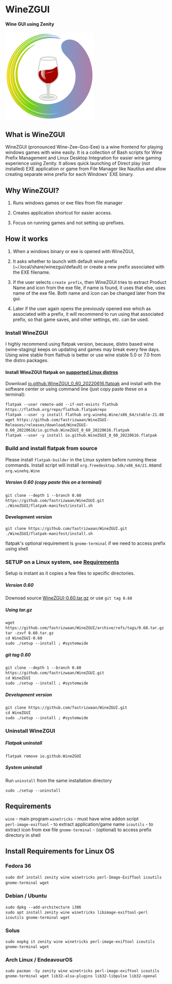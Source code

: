 # WineZGUI

#### Wine GUI using Zenity

![](https://raw.githubusercontent.com/fastrizwaan/WineZGUI/main/assets/winezgui.svg)

## What is WineZGUI

WineZGUI (pronounced Wine-Zee-Goo-Eee) is a wine frontend for playing windows games with wine easily. It is a collection of Bash scripts for Wine Prefix Management and Linux Desktop Integration for easier wine gaming experience using Zenity. It allows quick launching of Direct play (not installed) EXE application or game from File Manager like Nautilus and allow creating separate wine prefix for each Windows' EXE binary.

## Why WineZGUI?

1. Runs windows games or exe files from file manager

2. Creates application shortcut for easier access.

3. Focus on running games and not setting up prefixes.

## How it works

1. When a windows binary or exe is opened with WineZGUI, 

2. It asks whether to launch with default wine prefix (~/.local/share/winezgui/default) or create a new prefix associated with the EXE filename. 

3. If the user selects `create prefix`, then WineZGUI tries to extract Product Name and icon from the exe file, if name is found, it uses that else, uses name of the exe file. Both name and icon can be changed later from the gui.

4. Later if the user again opens the previously opened exe which as associated with a prefix, it will recommend to run using that associated prefix, so that game saves, and other settings, etc. can be used.

### Install WineZGUI

I highly recommend using flatpak version, because, distro based wine (wine-staging) keeps on updating and games may break every few days. Using wine stable from flathub is better or use wine stable 5.0 or 7.0 from the distro packages.

#### Install WineZGUI flatpak on [supported Linux distros](https://flatpak.org/setup/)

Download [io.github.WineZGUI_0_60_20220616.flatpak](https://github.com/fastrizwaan/WineZGUI-Releases/releases/download/WineZGUI-0.60_20220616/io.github.WineZGUI_0_60_20220616.flatpak) and install with the software center or using command line (just copy paste these on a terminal):

```
flatpak --user remote-add --if-not-exists flathub https://flathub.org/repo/flathub.flatpakrepo
flatpak --user -y install flathub org.winehq.Wine/x86_64/stable-21.08
wget https://github.com/fastrizwaan/WineZGUI-Releases/releases/download/WineZGUI-0.60_20220616/io.github.WineZGUI_0_60_20220616.flatpak
flatpak --user -y install io.github.WineZGUI_0_60_20220616.flatpak
```

### Build and install flatpak from source

Please install `flatpak-builder` in the Linux system before running these commands. Install script will install `org.freedesktop.Sdk/x86_64/21.08`and `org.winehq.Wine`

##### Version 0.60 (copy paste this on a terminal)

```
git clone --depth 1 --branch 0.60 https://github.com/fastrizwaan/WineZGUI.git
./WineZGUI/flatpak-manifest/install.sh
```

#### Development version

```
git clone https://github.com/fastrizwaan/WineZGUI.git
./WineZGUI/flatpak-manifest/install.sh
```

flatpak's optional requirement is `gnome-terminal` if we need to access prefix using shell

### SETUP on a Linux system, see [Requirements](https://github.com/fastrizwaan/WineZGUI#requirements)

Setup is instant as it copies a few files to specific directories.

##### Version 0.60

Downoad source [WineZGUI-0.60.tar.gz](https://github.com/fastrizwaan/WineZGUI/archive/refs/tags/0.60.tar.gz) or use `git tag 0.60`

##### Using tar.gz

```
wget https://github.com/fastrizwaan/WineZGUI/archive/refs/tags/0.60.tar.gz
tar -zxvf 0.60.tar.gz
cd WineZGUI-0.60
sudo ./setup --install ; #systemwide
```

##### git tag 0.60

```
git clone --depth 1 --branch 0.60 https://github.com/fastrizwaan/WineZGUI.git
cd WineZGUI
sudo ./setup --install ; #systemwide
```

##### Development version

```
git clone https://github.com/fastrizwaan/WineZGUI.git
cd WineZGUI
sudo ./setup --install ; #systemwide
```

### Uninstall WineZGUI

##### Flatpak uninstall

```
flatpak remove io.github.WineZGUI
```

##### System  uninstall

Run `uninstall` from the same installation directory 

```
sudo ./setup --uninstall
```

## Requirements

`wine` - main program
`winetricks` - must have wine addon script
`perl‑image‑exiftool` - to extract application/game name
`icoutils` - to extract icon from exe file
`gnome-terminal` - (optional) to access prefix directory in shell

## Install Requirements for Linux OS

### Fedora 36

`sudo dnf install zenity wine winetricks perl-Image-ExifTool icoutils gnome-terminal wget`

### Debian / Ubuntu

```
sudo dpkg --add-architecture i386
sudo apt install zenity wine winetricks libimage-exiftool-perl icoutils gnome-terminal wget
```

### Solus

```
sudo eopkg it zenity wine winetricks perl-image-exiftool icoutils gnome-terminal wget
```

### Arch Linux / EndeavourOS
```
sudo pacman -Sy zenity wine winetricks perl-image-exiftool icoutils gnome-terminal wget lib32-alsa-plugins lib32-libpulse lib32-openal
```
